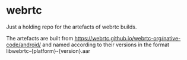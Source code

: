 # webrtc
Just a holding repo for the artefacts of webrtc builds.

The artefacts are built from https://webrtc.github.io/webrtc-org/native-code/android/ and named according to their versions in the format
libwebrtc-{platform}-{version}.aar
